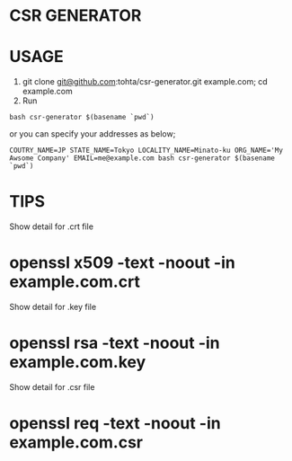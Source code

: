# CSR GENERATOR

USAGE
=====

1. git clone git@github.com:tohta/csr-generator.git example.com; cd example.com
1. Run

```
bash csr-generator $(basename `pwd`)
```

or you can specify your addresses as below;

```
COUTRY_NAME=JP STATE_NAME=Tokyo LOCALITY_NAME=Minato-ku ORG_NAME='My Awsome Company' EMAIL=me@example.com bash csr-generator $(basename `pwd`)
```


TIPS
====

Show detail for .crt file
# openssl x509 -text -noout -in example.com.crt

Show detail for .key file
# openssl rsa -text -noout -in example.com.key

Show detail for .csr file
# openssl req -text -noout -in example.com.csr
